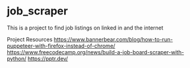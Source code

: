 # job_scraper
This is a project to find job listings on linked in and the internet

Project Resources
https://www.bannerbear.com/blog/how-to-run-puppeteer-with-firefox-instead-of-chrome/
https://www.freecodecamp.org/news/build-a-job-board-scraper-with-python/
https://pptr.dev/
